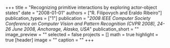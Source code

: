 +++
title = "Recognizing primitive interactions by exploring actor-object states"
date = "2008-01-01"
authors = ["R. Filipovych and Eraldo Ribeiro"]
publication_types = ["1"]
publication = "_2008 IEEE Computer Society Conference on Computer Vision and Pattern Recognition (CVPR 2008), 24-26 June 2008, Anchorage, Alaska, USA_"
publication_short = ""
image_preview = ""
selected = false
projects = []
math = true
highlight = true
[header]
image = ""
caption = ""
+++

